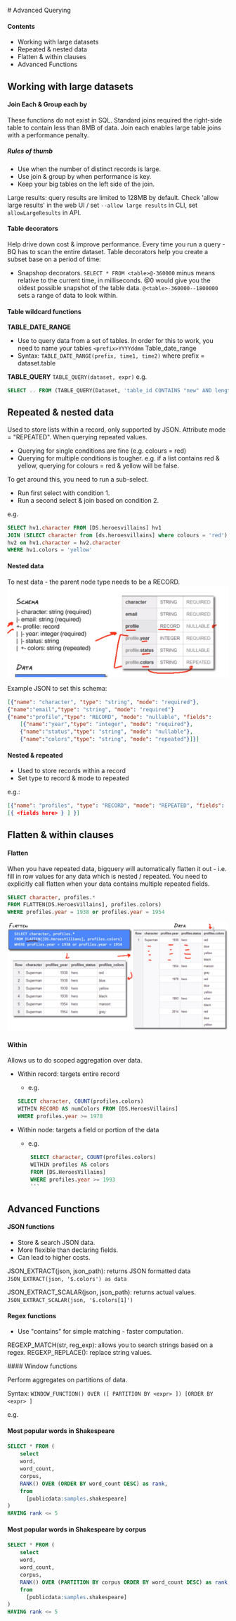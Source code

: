 # Advanced Querying

#### Contents

- Working with large datasets
- Repeated & nested data
- Flatten & within clauses
- Advanced Functions

## Working with large datasets

#### Join Each & Group each by

These functions do not exist in SQL. Standard joins required the right-side table to contain less than 8MB of data.
Join each enables large table joins with a performance penalty.

##### Rules of thumb
- Use when the number of distinct records is large.
- Use join & group by when performance is key.
- Keep your big tables on the left side of the join.

Large results: query results are limited to 128MB by default. Check 'allow large results' in the web UI / set `--allow large results` in CLI, set `allowLargeResults` in API.

#### Table decorators
Help drive down cost & improve performance. Every time you run a query - BQ has to scan the entire dataset. Table decorators help you create a subset base on a period of time:

- Snapshop decorators. `SELECT * FROM <table>@-360000` minus means relative to the current time, in milliseconds. @0 would give you the oldest possible snapshot of the table data.
`@<table>-360000--1800000` sets a range of data to look within.

#### Table wildcard functions

**TABLE_DATE_RANGE**
- Use to query data from a set of tables. In order for this to work, you need to name your tables `<prefix>YYYYddmm`
Table_date_range 
- Syntax: `TABLE_DATE_RANGE(prefix, time1, time2)` where prefix = dataset.table

**TABLE_QUERY**
`TABLE_QUERY(dataset, expr)`
e.g. 

```sql
SELECT .. FROM (TABLE_QUERY(Dataset, 'table_id CONTAINS "new" AND length(table_id = 3')
```

## Repeated & nested data

Used to store lists within a record, only supported by JSON. Attribute mode = "REPEATED".
When querying repeated values. 
- Querying for single conditions are fine (e.g. colours = red)
- Querying for multiple conditions is tougher. e.g. if a list contains red & yellow, querying for colours = red & yellow will be false.

To get around this, you need to run a sub-select.
- Run first select with condition 1.
- Run a second select & join based on condition 2.

e.g.

```sql
SELECT hv1.character FROM [DS.heroesvillains] hv1
JOIN (SELECT character from [ds.heroesvillains] where colours = 'red')
hv2 on hv1.character = hv2.character
WHERE hv1.colors = 'yellow'
```


#### Nested data

To nest data - the parent node type needs to be a RECORD.
![nested](img/nested.png)

Example JSON to set this schema:

```JSON
[{"name": "character", "type": "string", "mode": "required"},
{"name":"email","type": "string", "mode": "required"}
{"name":"profile","type": "RECORD", "mode": "nullable", "fields":
	[{"name":"year","type": "integer", "mode": "required"},
	{"name":"status","type": "string", "mode": "nullable"},
	{"name":"colors","type": "string", "mode": "repeated"}]}]
```

#### Nested & repeated

- Used to store records within a record
- Set type to record & mode to repeated

e.g.:

```JSON
[{"name": "profiles", "type": "RECORD", "mode": "REPEATED", "fields": 
[{ <fields here> } ] }]
```

## Flatten & within clauses

#### Flatten

When you have repeated data, bigquery will automatically flatten it out - i.e. fill in row values for any data which is nested / repeated.
You need to explicitly call flatten when your data contains multiple repeated fields. 

```sql
SELECT character, profiles.*
FROM FLATTEN(DS.HeroesVillains], profiles.colors)
WHERE profiles.year = 1938 or profiles.year = 1954
```

![flatten_example](img/flatten_example.png)

#### Within

Allows us to do scoped aggregation over data.

- Within record: targets entire record
	- e.g. 

	```sql
	SELECT character, COUNT(profiles.colors) 
	WITHIN RECORD AS numColors FROM [DS.HeroesVillains]
	WHERE profiles.year >= 1978
	```

- Within node: targets a field or portion of the data
	- e.g.

	```sql
		SELECT character, COUNT(profiles.colors) 
		WITHIN profiles AS colors 
		FROM [DS.HeroesVillains]
		WHERE profiles.year >= 1993
		```

## Advanced Functions

#### JSON functions

- Store & search JSON data.
- More flexible than declaring fields.
- Can lead to higher costs.

JSON_EXTRACT(json, json_path): returns JSON formatted data
`JSON_EXTRACT(json, '$.colors') as data`

JSON_EXTRACT_SCALAR(json, json_path): returns actual values.
`JSON_EXTRACT_SCALAR(json, '$.colors[1]')`

#### Regex functions

- Use "contains" for simple matching - faster computation.

REGEXP_MATCH(str, reg_exp): allows you to search strings based on a regex.
REGEXP_REPLACE(): replace string values.

#### Window functions

Perform aggregates on partitions of data.

Syntax: `WINDOW_FUNCTION() OVER ([ PARTITION BY <expr> ]) [ORDER BY <expr> ]`

e.g.

#### Most popular words in Shakespeare

```sql
SELECT * FROM (
	select
    word,
    word_count,
    corpus,
    RANK() OVER (ORDER BY word_count DESC) as rank,
    from
      [publicdata:samples.shakespeare]    
)
HAVING rank <= 5
```

#### Most popular words in Shakespeare by corpus

```sql
SELECT * FROM (
	select
    word,
    word_count,
    corpus,
    RANK() OVER (PARTITION BY corpus ORDER BY word_count DESC) as rank,
    from
      [publicdata:samples.shakespeare]    
)
HAVING rank <= 5
```